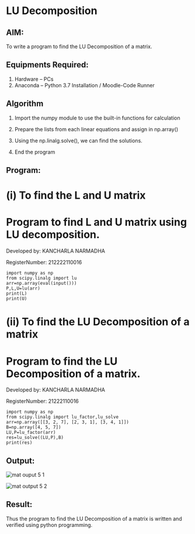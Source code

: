 # LU Decomposition 

## AIM:
To write a program to find the LU Decomposition of a matrix.

## Equipments Required:
1. Hardware – PCs
2. Anaconda – Python 3.7 Installation / Moodle-Code Runner

## Algorithm


1. Import the numpy module to use the built-in functions for calculation

2. Prepare the lists from each linear equations and assign in np.array()

3. Using the np.linalg.solve(), we can find the solutions.

4. End the program

## Program:
# (i) To find the L and U matrix


# Program to find L and U matrix using LU decomposition.

Developed by: KANCHARLA NARMADHA

RegisterNumber: 212222110016

```
import numpy as np
from scipy.linalg import lu
arr=np.array(eval(input()))
P,L,U=lu(arr)
print(L)
print(U)
```
# (ii) To find the LU Decomposition of a matrix

# Program to find the LU Decomposition of a matrix.

Developed by: KANCHARLA NARMADHA

RegisterNumber: 21222110016

```
import numpy as np
from scipy.linalg import lu_factor,lu_solve
arr=np.array([[3, 2, 7], [2, 3, 1], [3, 4, 1]])
B=np.array([4, 5, 7])
LU,P=lu_factor(arr)
res=lu_solve((LU,P),B)
print(res)

```

## Output:

![mat ouput 5 1](https://github.com/kancharlaNarmadha/LU-Decomposition/assets/119559316/f37771df-8b49-4df3-8e2b-b2ed4f4d7a56)

![mat output 5 2](https://github.com/kancharlaNarmadha/LU-Decomposition/assets/119559316/4a350378-bbce-4489-a0bf-61b00a886a83)



## Result:
Thus the program to find the LU Decomposition of a matrix is written and verified using python programming.

